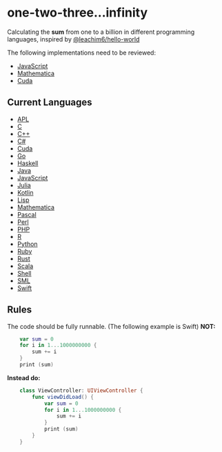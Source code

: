 # one-two-three...infinity

Calculating the **sum** from one to a billion in different programming languages, inspired by [@leachim6/hello-world](https://github.com/leachim6/hello-world)

The following implementations need to be reviewed:
+ [JavaScript](sum.js)
+ [Mathematica](sum.m)
+ [Cuda](sum.cu)

## Current Languages
- [APL](sum.apl)
- [C](sum.c)
- [C++](sum.cpp)
- [C#](sum.cs)
- [Cuda](sum.cu)
- [Go](sum.go)
- [Haskell](sum.hs)
- [Java](sum.java)
- [JavaScript](sum.js)
- [Julia](sum.jl)
- [Kotlin](sum.kl)
- [Lisp](sum.lisp)
- [Mathematica](sum.m)
- [Pascal](sum.pas)
- [Perl](sum.pl)
- [PHP](sum.php)
- [R](sum.r)
- [Python](sum.py)
- [Ruby](sum.rb)
- [Rust](sum.rs)
- [Scala](sum.scala)
- [Shell](sum.sh)
- [SML](sum.sml)
- [Swift](sum.swift)

## Rules
The code should be fully runnable. (The following example is Swift) **NOT:** 

```swift
    var sum = 0
    for i in 1...1000000000 {
		sum += i
	}
	print (sum)
```

**Instead do:**

```swift
    class ViewController: UIViewController {
        func viewDidLoad() {
        	var sum = 0
            for i in 1...1000000000 {
            	sum += i
            }
            print (sum)
        }
    }
```
